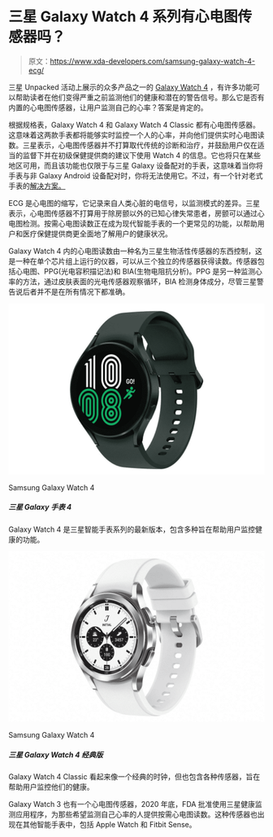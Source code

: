 # 三星 Galaxy Watch 4 系列有心电图传感器吗？

> 原文：<https://www.xda-developers.com/samsung-galaxy-watch-4-ecg/>

三星 Unpacked 活动上展示的众多产品之一的 [Galaxy Watch 4](https://www.xda-developers.com/samsung-galaxy-watch-4/) ，有许多功能可以帮助读者在他们变得严重之前监测他们的健康和潜在的警告信号。那么它是否有内置的心电图传感器，让用户监测自己的心率？答案是肯定的。

根据规格表，Galaxy Watch 4 和 Galaxy Watch 4 Classic 都有心电图传感器。这意味着这两款手表都将能够实时监控一个人的心率，并向他们提供实时心电图读数。三星表示，心电图传感器并不打算取代传统的诊断和治疗，并鼓励用户仅在适当的监督下并在初级保健提供商的建议下使用 Watch 4 的信息。它也将只在某些地区可用，而且该功能也仅限于与三星 Galaxy 设备配对的手表，这意味着当你将手表与非 Galaxy Android 设备配对时，你将无法使用它。不过，有一个针对老式手表的[解决方案。](https://www.xda-developers.com/enable-ecg-samsung-galaxy-watch-3-watch-active-2-paired-non-samsung-phones/)

ECG 是心电图的缩写，它记录来自人类心脏的电信号，以监测模式的差异。三星表示，心电图传感器不打算用于除房颤以外的已知心律失常患者，房颤可以通过心电图检测。按需心电图读数正在成为现代智能手表的一个更常见的功能，以帮助用户和医疗保健提供商更全面地了解用户的健康状况。

Galaxy Watch 4 内的心电图读数由一种名为三星生物活性传感器的东西控制，这是一种在单个芯片组上运行的仪器，可以从三个独立的传感器获得读数。传感器包括心电图、PPG(光电容积描记法)和 BIA(生物电阻抗分析)。PPG 是另一种监测心率的方法，通过皮肤表面的光电传感器观察循环，BIA 检测身体成分，尽管三星警告说后者并不是在所有情况下都准确。

 <picture>![The Samsung Galaxy Watch 4 is currently one of the best smartwatches on the market for Android users. It's also packed with a ton of fitness features, which makes it a reliable activity tracker too.](img/32779551f42b7f80db295bc8e4f0ac03.png)</picture> 

Samsung Galaxy Watch 4

##### 三星 Galaxy 手表 4

Galaxy Watch 4 是三星智能手表系列的最新版本，包含多种旨在帮助用户监控健康的功能。

 <picture>![The Samsung Galaxy Watch 4 comes with the latest OneUI Watch platform and is a great option for Android users.](img/56277a333f9d21a7e422ca398f38d91d.png)</picture> 

Samsung Galaxy Watch 4

##### 三星 Galaxy Watch 4 经典版

Galaxy Watch 4 Classic 看起来像一个经典的时钟，但也包含各种传感器，旨在帮助用户监控他们的健康。

Galaxy Watch 3 也有一个心电图传感器，2020 年底，FDA 批准使用三星健康监测应用程序，为那些希望监测自己心率的人提供按需心电图读数。这种传感器也出现在其他智能手表中，包括 Apple Watch 和 Fitbit Sense。